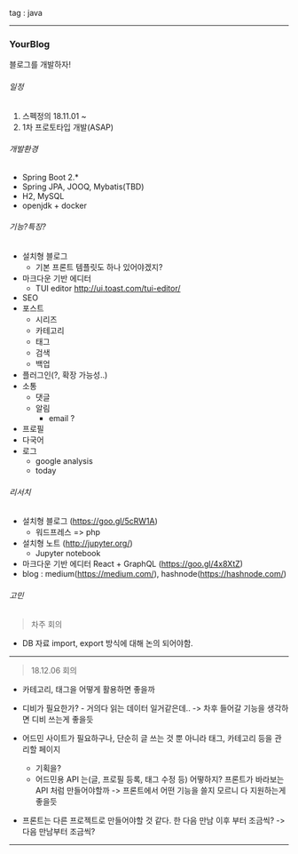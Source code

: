 tag : java

----

### YourBlog
블로그를 개발하자!

###### 일정
1. 스펙정의 18.11.01 ~
2. 1차 프로토타입 개발(ASAP)
    
###### 개발환경
* Spring Boot 2.*
* Spring JPA, JOOQ, Mybatis(TBD)
* H2, MySQL 
* openjdk + docker

###### 기능?특징?
* 설치형 블로그
    * 기본 프론트 템플릿도 하나 있어야겠지?
* 마크다운 기반 에디터
    * TUI editor http://ui.toast.com/tui-editor/
* SEO
* 포스트
    * 시리즈
    * 카테고리
    * 태그
    * 검색
    * 백업
* 플러그인(?, 확장 가능성..)
* 소통
    * 댓글
    * 알림
        * email ?
* 프로필
* 다국어
* 로그
    * google analysis
    * today
    
###### 리서치
* 설치형 블로그 (https://goo.gl/5cRW1A)
    * 워드프레스 => php
* 설치형 노트 (http://jupyter.org/)
    * Jupyter notebook
* 마크다운 기반 에디터  React + GraphQL (https://goo.gl/4x8XtZ)
* blog : medium(https://medium.com/), hashnode(https://hashnode.com/)

###### 고민

> 차주 회의

* DB 자료 import, export 방식에 대해 논의 되어야함. 

- - -

> 18.12.06 회의

* 카테고리, 태그을 어떻게 활용하면 좋을까

* 디비가 필요한가? - 거의다 읽는 데이터 일거같은데.. -> 차후 들어갈 기능을 생각하면 디비 쓰는게 좋을듯
* 어드민 사이트가 필요하구나, 단순히 글 쓰는 것 뿐 아니라 태그, 카테고리 등을 관리할 페이지
    * 기획을?
    * 어드민용 API 는(글, 프로필 등록, 태그 수정 등) 어떻하지? 프론트가 바라보는 API 처럼 만들어야할까 
    -> 프론트에서 어떤 기능을 쓸지 모르니 다 지원하는게 좋을듯 
* 프론트는 다른 프로젝트로 만들어야할 것 같다. 한 다음 만남 이후 부터 조금씩? -> 다음 만남부터 조금씩?

- - -

